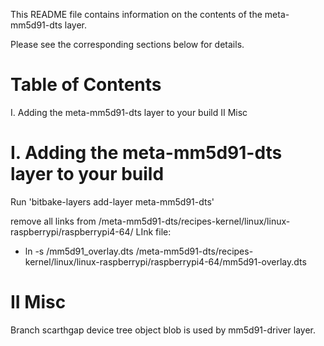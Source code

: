 This README file contains information on the contents of the meta-mm5d91-dts layer.

Please see the corresponding sections below for details.


Table of Contents
=================

  I. Adding the meta-mm5d91-dts layer to your build
  II Misc

I. Adding the meta-mm5d91-dts layer to your build
=================================================

Run 'bitbake-layers add-layer meta-mm5d91-dts'

remove all links from <path to your yocto main source folder>/meta-mm5d91-dts/recipes-kernel/linux/linux-raspberrypi/raspberrypi4-64/
LInk file:
* ln -s <path to mm5d91-rpi4-driver folder>/mm5d91_overlay.dts <path to your yocto main source folder>/meta-mm5d91-dts/recipes-kernel/linux/linux-raspberrypi/raspberrypi4-64/mm5d91-overlay.dts

II Misc
=======

Branch scarthgap
device tree object blob is used by mm5d91-driver layer.
